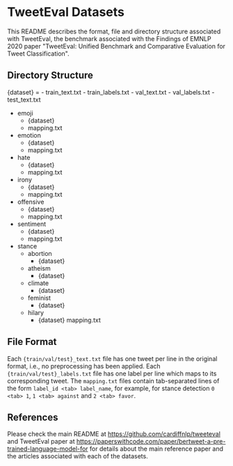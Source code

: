 # TweetEval Datasets

This README describes the format, file and directory structure associated with TweetEval, the benchmark associated with the Findings of EMNLP 2020 paper "TweetEval: Unified Benchmark and Comparative Evaluation for Tweet Classification".

## Directory Structure

{dataset} = - train_text.txt
			- train_labels.txt
			- val_text.txt
			- val_labels.txt
			- test_text.txt

- emoji
	- {dataset}
	- mapping.txt
- emotion
	- {dataset}
	- mapping.txt
- hate
	- {dataset}
	- mapping.txt
- irony
	- {dataset}
	- mapping.txt
- offensive
	- {dataset}
	- mapping.txt
- sentiment
	- {dataset}
	- mapping.txt
- stance
	- abortion
		- {dataset}
	- atheism
		- {dataset}
	- climate
		- {dataset}
	- feminist
		- {dataset}
	- hilary
		- {dataset}
	mapping.txt

## File Format

Each `{train/val/test}_text.txt` file has one tweet per line in the original format, i.e., no preprocessing has been applied. Each `{train/val/test}_labels.txt` file has one label per line which maps to its corresponding tweet. The `mapping.txt` files contain tab-separated lines of the form `label_id <tab> label_name`, for example, for stance detection `0 <tab> 1`, `1 <tab> against` and `2 <tab> favor`.

## References

Please check the main README at https://github.com/cardiffnlp/tweeteval and TweetEval paper at https://paperswithcode.com/paper/bertweet-a-pre-trained-language-model-for for details about the main reference paper and the articles associated with each of the datasets.

